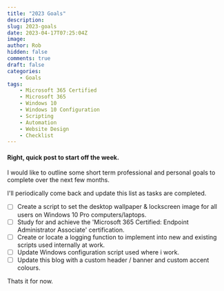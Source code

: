 ```yaml
---
title: "2023 Goals"
description: 
slug: 2023-goals
date: 2023-04-17T07:25:04Z
image: 
author: Rob
hidden: false
comments: true
draft: false
categories:
    - Goals
tags:
    - Microsoft 365 Certified
    - Microsoft 365
    - Windows 10
    - Windows 10 Configuration
    - Scripting
    - Automation
    - Website Design
    - Checklist
---
```


#### Right, quick post to start off the week. 

I would like to outline some short term professional and personal goals to complete over the next few months.

I'll periodically come back and update this list as tasks are completed.

- [ ] Create a script to set the desktop wallpaper & lockscreen image for all users on Windows 10 Pro computers/laptops.
- [ ] Study for and achieve the 'Microsoft 365 Certified: Endpoint Administrator Associate' certification. 
- [ ] Create or locate a logging function to implement into new and existing scripts used internally at work.
- [ ] Update Windows configuration script used where i work.
- [ ] Update this blog with a custom header / banner and custom accent colours.

Thats it for now. 